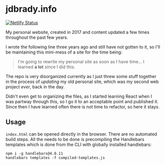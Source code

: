 # jdbrady.info
[![Netlify Status](https://api.netlify.com/api/v1/badges/a9f62c62-5328-4b3f-9192-7e4d757f4275/deploy-status)](https://app.netlify.com/sites/jdbrady/deploys)

My personal website, created in 2017 and content updated a few times throughout the past few years.

I wrote the following line three years ago and still have not gotten to it, so I'll be maintaining this mini-mess of a site for the time being:

> I'm going to rewrite my personal site as soon as I have time... I learned **a lot** since I did this.

The repo is very disorganized currently as I just threw some stuff together in the process of *updating* my old personal site, which was my second web project *ever*, back in the day. 

Didn't even get to organizing the files, as I started learning React when I was partway through this, so I go it to an acceptable point and published it. Since then I have learned often there is not time to refactor, so here it stays.

## Usage
`index.html` can be opened directly in the browser. There are no automated build steps. All the needs to be done is precompiling the Handlebars templates which is done from the CLI with globally installed handlebars:

```
npm i -g handlebars@4.0.11
handlebars templates -f compiled-templates.js
```